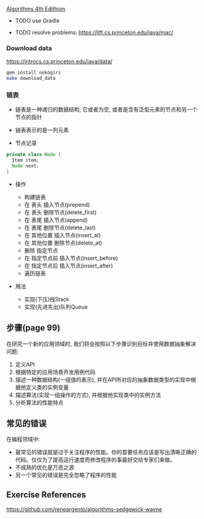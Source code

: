 [Algorithms 4th Edithion](https://algs4.cs.princeton.edu/home/)

+ TODO use Gradle

+ TODO resolve problems: https://lift.cs.princeton.edu/java/mac/

### Download data

https://introcs.cs.princeton.edu/java/data/

```bash
gem install nokogiri
make download_data
```

### 链表

+ 链表是一种递归的数据结构, 它或者为空, 或者是含有泛型元素的节点和另一个节点的指针
+ 链表表示的是一列元素

+ 节点记录

```java
private class Node {
  Item item;
  Node next;
}
```

+ 操作
    + 构建链表
    + 在 表头 插入节点(prepend)
    + 在 表头 删除节点(delete_first)
    + 在 表尾 插入节点(append)
    + 在 表尾 删除节点(delete_last)
    + 在 其他位置 插入节点(insert_at)
    + 在 其他位置 删除节点(delete_at)
    + 删除 指定节点
    + 在 指定节点前 插入节点(insert_before)
    + 在 指定节点后 插入节点(insert_after)
    + 遍历链表


+ 用法
    + 实现(下压)栈Stack
    + 实现(先进先出)队列Queue

## 步骤(page 99)

在研究一个新的应用领域时, 我们将会按照以下步骤识别目标并使用数据抽象解决问题:

1. 定义API
2. 根据特定的应用场景开发用例代码
3. 描述一种数据结构(一组值的表示), 并在API所对应的抽象数据类型的实现中根据他定义类的实例变量
4. 描述算法(实现一组操作的方式), 并根据他实现类中的实例方法
5. 分析算法的性能特点


## 常见的错误

在编程领域中:

+ 最常见的错误就是过于关注程序的性能。你的首要任务应该是写出清晰正确的代码。仅仅为了提高运行速度而修改程序的事最好交给专家们来做。
+ 不成熟的优化是万恶之源
+ 另一个常见的错误是完全忽略了程序的性能

## Exercise References

https://github.com/reneargento/algorithms-sedgewick-wayne


